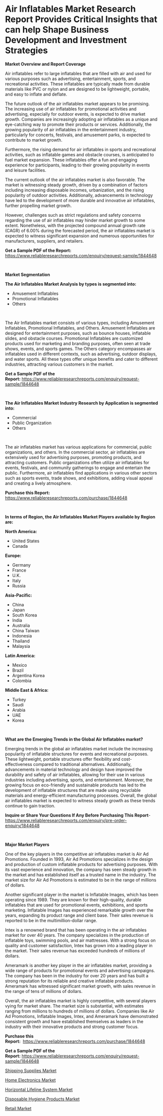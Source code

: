 <p><h1>Air Inflatables Market Research Report Provides Critical Insights that can help Shape Business Development and Investment Strategies</h1></p><p><strong>Market Overview and Report Coverage</strong></p>
<p><p>Air inflatables refer to large inflatables that are filled with air and used for various purposes such as advertising, entertainment, sports, and recreational activities. These inflatables are typically made from durable materials like PVC or nylon and are designed to be lightweight, portable, and easy to inflate and deflate.</p><p>The future outlook of the air inflatables market appears to be promising. The increasing use of air inflatables for promotional activities and advertising, especially for outdoor events, is expected to drive market growth. Companies are increasingly adopting air inflatables as a unique and eye-catching way to promote their products or services. Additionally, the growing popularity of air inflatables in the entertainment industry, particularly for concerts, festivals, and amusement parks, is expected to contribute to market growth.</p><p>Furthermore, the rising demand for air inflatables in sports and recreational activities, such as inflatable games and obstacle courses, is anticipated to fuel market expansion. These inflatables offer a fun and engaging experience for participants, leading to their growing popularity in events and leisure facilities.</p><p>The current outlook of the air inflatables market is also favorable. The market is witnessing steady growth, driven by a combination of factors including increasing disposable incomes, urbanization, and the rising popularity of outdoor activities. Additionally, advancements in technology have led to the development of more durable and innovative air inflatables, further propelling market growth.</p><p>However, challenges such as strict regulations and safety concerns regarding the use of air inflatables may hinder market growth to some extent. Nonetheless, with the projected compound annual growth rate (CAGR) of 6.00% during the forecasted period, the air inflatables market is expected to witness significant expansion and numerous opportunities for manufacturers, suppliers, and retailers.</p></p>
<p><strong>Get a Sample PDF of the Report:</strong> <a href="https://www.reliableresearchreports.com/enquiry/request-sample/1844648">https://www.reliableresearchreports.com/enquiry/request-sample/1844648</a></p>
<p>&nbsp;</p>
<p><strong>Market Segmentation</strong></p>
<p><strong>The Air Inflatables Market Analysis by types is segmented into:</strong></p>
<p><ul><li>Amusement Inflatables</li><li>Promotional Inflatables</li><li>Others</li></ul></p>
<p>&nbsp;</p>
<p><p>The Air Inflatables market consists of various types, including Amusement Inflatables, Promotional Inflatables, and Others. Amusement Inflatables are designed for entertainment purposes, such as bounce houses, inflatable slides, and obstacle courses. Promotional Inflatables are customized products used for marketing and branding purposes, often seen at trade shows, events, and sports games. The Others category encompasses air inflatables used in different contexts, such as advertising, outdoor displays, and water sports. All these types offer unique benefits and cater to different industries, attracting various customers in the market.</p></p>
<p><strong>Get a Sample PDF of the Report:</strong>&nbsp;<a href="https://www.reliableresearchreports.com/enquiry/request-sample/1844648">https://www.reliableresearchreports.com/enquiry/request-sample/1844648</a></p>
<p>&nbsp;</p>
<p><strong>The Air Inflatables Market Industry Research by Application is segmented into:</strong></p>
<p><ul><li>Commercial</li><li>Public Organization</li><li>Others</li></ul></p>
<p>&nbsp;</p>
<p><p>The air inflatables market has various applications for commercial, public organizations, and others. In the commercial sector, air inflatables are extensively used for advertising purposes, promoting products, and attracting customers. Public organizations often utilize air inflatables for events, festivals, and community gatherings to engage and entertain the public. Furthermore, air inflatables find applications in various other sectors such as sports events, trade shows, and exhibitions, adding visual appeal and creating a lively atmosphere.</p></p>
<p><strong>Purchase this Report:</strong>&nbsp; <a href="https://www.reliableresearchreports.com/purchase/1844648">https://www.reliableresearchreports.com/purchase/1844648</a></p>
<p>&nbsp;</p>
<p><strong>In terms of Region, the Air Inflatables Market Players available by Region are:</strong></p>
<p>
    <p> <strong> North America: </strong>
        <ul>
            <li>United States</li>
            <li>Canada</li>
        </ul>
        </p> 
    <p> <strong> Europe: </strong>
        <ul>
            <li>Germany</li>
            <li>France</li>
            <li>U.K.</li>
            <li>Italy</li>
            <li>Russia</li>
        </ul>
        </p> 
    <p> <strong> Asia-Pacific: </strong>
        <ul>
            <li>China</li>
            <li>Japan</li>
            <li>South Korea</li>
            <li>India</li>
            <li>Australia</li>
            <li>China Taiwan</li>
            <li>Indonesia</li>
            <li>Thailand</li>
            <li>Malaysia</li>
        </ul>
        </p> 
    <p> <strong> Latin America: </strong>
        <ul>
            <li>Mexico</li>
            <li>Brazil</li>
            <li>Argentina Korea</li>
            <li>Colombia</li>
        </ul>
        </p> 
    <p> <strong> Middle East & Africa: </strong>
        <ul>
            <li>Turkey</li>
            <li>Saudi</li>
            <li>Arabia</li>
            <li>UAE</li>
            <li>Korea</li>
        </ul>
    </p>
    </p>
<p>&nbsp;</p>
<p><strong>What are the Emerging Trends in the Global Air Inflatables market?</strong></p>
<p><p>Emerging trends in the global air inflatables market include the increasing popularity of inflatable structures for events and recreational purposes. These lightweight, portable structures offer flexibility and cost-effectiveness compared to traditional alternatives. Additionally, advancements in material technology and design have improved the durability and safety of air inflatables, allowing for their use in various industries including advertising, sports, and entertainment. Moreover, the growing focus on eco-friendly and sustainable products has led to the development of inflatable structures that are made using recyclable materials and energy-efficient manufacturing processes. Overall, the global air inflatables market is expected to witness steady growth as these trends continue to gain traction.</p></p>
<p><strong>Inquire or Share Your Questions If Any Before Purchasing This Report</strong>- <a href="https://www.reliableresearchreports.com/enquiry/pre-order-enquiry/1844648">https://www.reliableresearchreports.com/enquiry/pre-order-enquiry/1844648</a></p>
<p>&nbsp;</p>
<p><strong>Major Market Players</strong></p>
<p><p>One of the key players in the competitive air inflatables market is Air Ad Promotions. Founded in 1993, Air Ad Promotions specializes in the design and production of custom inflatable products for advertising purposes. With its vast experience and innovation, the company has seen steady growth in the market and has established itself as a trusted name in the industry. The market size for Air Ad Promotions is estimated to be in the range of millions of dollars.</p><p>Another significant player in the market is Inflatable Images, which has been operating since 1989. They are known for their high-quality, durable inflatables that are used for promotional events, exhibitions, and sports marketing. Inflatable Images has experienced remarkable growth over the years, expanding its product range and client base. Their sales revenue is reported to be in the multimillion-dollar range.</p><p>Intex is a renowned brand that has been operating in the air inflatables market for over 40 years. The company specializes in the production of inflatable toys, swimming pools, and air mattresses. With a strong focus on quality and customer satisfaction, Intex has grown into a leading player in the market. Their sales revenue has exceeded hundreds of millions of dollars.</p><p>Ameramark is another key player in the air inflatables market, providing a wide range of products for promotional events and advertising campaigns. The company has been in the industry for over 20 years and has built a strong reputation for its reliable and creative inflatable products. Ameramark has witnessed significant market growth, with sales revenue in the range of tens of millions of dollars.</p><p>Overall, the air inflatables market is highly competitive, with several players vying for market share. The market size is substantial, with estimates ranging from millions to hundreds of millions of dollars. Companies like Air Ad Promotions, Inflatable Images, Intex, and Ameramark have demonstrated consistent growth and have established themselves as leaders in the industry with their innovative products and strong customer focus.</p></p>
<p><strong>Purchase this Report:</strong>&nbsp;&nbsp;<a href="https://www.reliableresearchreports.com/purchase/1844648">https://www.reliableresearchreports.com/purchase/1844648</a></p>
<p></p>
<p><strong>Get a Sample PDF of the Report:</strong>&nbsp;<a href="https://www.reliableresearchreports.com/enquiry/request-sample/1844648">https://www.reliableresearchreports.com/enquiry/request-sample/1844648</a></p>
<p><p><a href="https://github.com/amae102299/Market-Research-Report-List-2/blob/main/shipping-supplies-market.md">Shipping Supplies Market</a></p><p><a href="https://github.com/sndrkn/Market-Research-Report-List-2/blob/main/home-electronics-market.md">Home Electronics Market</a></p><p><a href="https://github.com/merzlyukov93/Market-Research-Report-List-2/blob/main/horizontal-lifeline-system-market.md">Horizontal Lifeline System Market</a></p><p><a href="https://github.com/melchekhinf/Market-Research-Report-List-2/blob/main/disposable-hygiene-products-market.md">Disposable Hygiene Products Market</a></p><p><a href="https://github.com/prosalinda88/Market-Research-Report-List-2/blob/main/retail-market.md">Retail Market</a></p></p>